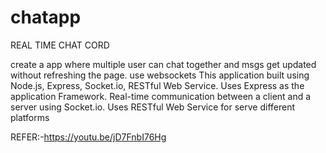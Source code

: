 # chatapp
REAL TIME CHAT CORD

create a app where multiple user can chat together and msgs get updated without refreshing 
the page.
use websockets
This application built using Node.js, Express, Socket.io, RESTful Web Service.
Uses Express as the application Framework.
Real-time communication between a client and a server using Socket.io.
Uses RESTful Web Service for serve different platforms

REFER:-https://youtu.be/jD7FnbI76Hg
